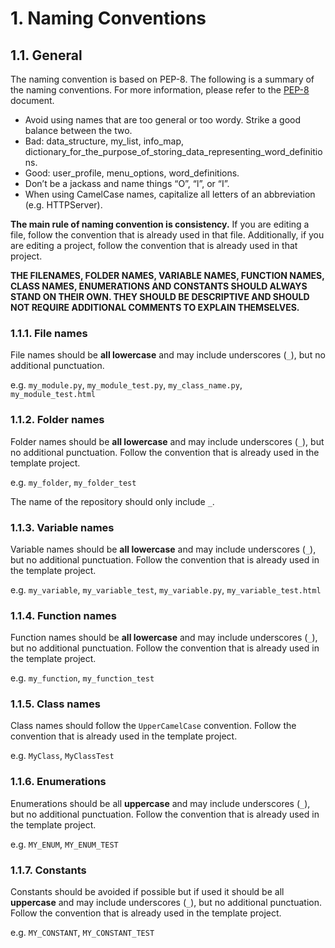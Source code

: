 # 1. Naming Conventions

## 1.1. General

The naming convention is based on PEP-8. The following is a summary of the naming conventions. For more information, please refer to the [PEP-8](https://www.python.org/dev/peps/pep-0008/) document. 
* Avoid using names that are too general or too wordy. Strike a good balance between the two.
* Bad: data_structure, my_list, info_map, dictionary_for_the_purpose_of_storing_data_representing_word_definitions.
* Good: user_profile, menu_options, word_definitions.
* Don’t be a jackass and name things “O”, “l”, or “I”.
* When using CamelCase names, capitalize all letters of an abbreviation (e.g. HTTPServer).

**The main rule of naming convention is consistency.** If you are editing a file, follow the convention that is already used in that file. Additionally, if you are editing a project, follow the convention that is already used in that project.

**THE FILENAMES, FOLDER NAMES, VARIABLE NAMES, FUNCTION NAMES, CLASS NAMES, ENUMERATIONS AND CONSTANTS SHOULD ALWAYS STAND ON THEIR OWN. THEY SHOULD BE DESCRIPTIVE AND SHOULD NOT REQUIRE ADDITIONAL COMMENTS TO EXPLAIN THEMSELVES.**

### 1.1.1. File names

File names should be **all lowercase** and may include underscores (`_`), but no additional punctuation.

e.g. `my_module.py`, `my_module_test.py`, `my_class_name.py`, `my_module_test.html`

### 1.1.2. Folder names

Folder names should be **all lowercase** and may include underscores (`_`), but no additional punctuation. Follow the convention that is already used in the template project.

e.g. `my_folder`, `my_folder_test`

The name of the repository should only include `_`.

### 1.1.3. Variable names

Variable names should be **all lowercase** and may include underscores (`_`), but no additional punctuation. Follow the convention that is already used in the template project.

e.g. `my_variable`, `my_variable_test`, `my_variable.py`, `my_variable_test.html`

### 1.1.4. Function names

Function names should be **all lowercase** and may include underscores (`_`), but no additional punctuation. Follow the convention that is already used in the template project.

e.g. `my_function`, `my_function_test`

### 1.1.5. Class names

Class names should follow the `UpperCamelCase` convention. Follow the convention that is already used in the template project.

e.g. `MyClass`, `MyClassTest`

### 1.1.6. Enumerations

Enumerations should be all **uppercase** and may include underscores (`_`), but no additional punctuation. Follow the convention that is already used in the template project.

e.g. `MY_ENUM`, `MY_ENUM_TEST`

### 1.1.7. Constants

Constants should be avoided if possible but if used it should be all **uppercase** and may include underscores (`_`), but no additional punctuation. Follow the convention that is already used in the template project.

e.g. `MY_CONSTANT`, `MY_CONSTANT_TEST`


